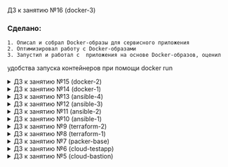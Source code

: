 
ДЗ к занятию №16 (docker-3)

### Сделано:

	1. Описал и собрал Docker-образы для сервисного приложения
	2. Оптимизировал работу с Docker-образами
	3. Запустил и работал с  приложения на основе Docker-образов, оценил
удобства запуска контейнеров при помощи docker run

<details>
<summary>ДЗ к занятию №15 (docker-2)</summary>

### Сделано:

	1. Создал docker host
	2. Создал своего образа
	3. Поработал с Docker Hub
</details>

<details>
<summary>ДЗ к занятию №14 (docker-1)</summary>

### Сделано:

	1. Установил Docker
	2. Запустил контейнер hello-world 
	3. Работа с образами Docker 
</details>

<details>
<summary>ДЗ к занятию №13 (ansible-4)</summary>

### Сделано:

	1. Выполнил локальную разработку при помощи Vagrant, доработка ролей для провижининга в Vagrant
	2. Произвёл тестирование ролей при помощи Molecule и Testinfra
	3. Сделал переключение сбора образов пакером на использование ролей
</details>


<details>
<summary>ДЗ к занятию №12 (ansible-3)</summary>

### Сделано:

	1. Перенес созданные плейбуки в раздельные роли
	2. Описал два окружения
	3. Использовал коммьюнити роль nginx
	4. Использовал Ansible Vault для наших окружений
</details>

<details>
<summary>ДЗ к занятию №11 (ansible-2)</summary>

### Сделано:

	1. Создал плейбук с одним сценарием для деплоя приложения
	2. Создал плейбук с несколькими сценариями для деплоя приложения
	3. Создал три плейбука для настройки сервера прилодений, базы данных и деплоя кода
	4. Изменил провижиниг в packer на ansible
</details>


<details>
<summary>ДЗ к занятию №10 (ansible-1)</summary>

### Сделано:

	1. Установил Ansible
	2. Познакомился с базовыми функциями и инвентори
	3. Опробовал различные модули на подготовленной в прошлых ДЗ инфраструктуре
	4. Написал простой плейбук
	
	Если в выводе команд ansible или ansible-playbook есть:
	changed=1
	
	то на сервере произошли изменения
</details>
	

<details>
<summary>ДЗ к занятию №9 (terraform-2)</summary>

### Сделано:

	1. Импортировал существующее правило файервола в файл состояния терраформ (terraform import)
	2. Проверил взаимосвязи ресурсов на примере создания ресурса IP-адреса
	3. Средствами packer создал два новых шаблона для app и db
	4. Создал модули для app, db и vpc
	5. Проверил работу параметризации модулей (на примере файервола)
	6. Создал две директории с конфигурационными файлами для stage и prod
	7. Создал хранилище с помощью модуля storage-bucket из реестра модулей
</details>

<details>
<summary>ДЗ к занятию №8 (terraform-1)</summary>

### Сделано:

	1. Определил input переменную для приватного ключа - private_key_path
	2. Определил input переменную для задания зоны - zone
	3. Отформатировал командой terraform fmt
	4. Сделал рядом файл terraform.tfvars.example
	
</details>
	
<details>
<summary>ДЗ к занятию №7 (packer-base)</summary>

### Сделано:
 
	1. Установил packer
	2. Подготовил образ reddit-base
	3. Создал ubuntu16.json
	4. Создал и добавил переменные в файл variables.json
	5. Скрыл в .gitignore файл variables.json

</details>
<details>
<summary>ДЗ к занятию №6 (cloud-testapp)</summary>

### Данные для подключения:
testapp_IP = 35.240.16.90
testapp_port = 9292
### Создание ВМ с автозапуском скрипта
gcloud compute instances create reddit-app --boot-disk-size=10GB \
--image-family ubuntu-1604-lts --image-project=ubuntu-os-cloud \
--machine-type=g1-small --tags puma-server --restart-on-failure \
--metadata-from-file startup-script=dchirkov_infra/startup_script.sh \
--zone europe-west1-b
### Создание правила файервола посредством команды gcloud
gcloud compute firewall-rules create default-puma-server --allow=tcp:9292 --target-tags puma-server
</details>

<details>

<summary>ДЗ к занятию №5 (cloud-bastion)</summary>

### SSH-подключение к someinternalhost в одну команду
Подключиться к VM someinternalhost 10.132.0.5 через VM bastion 130.211.109.49 :

ssh -J appuser@130.211.109.49 appuser@10.132.0.5

### SSH-подключение к someinternalhost через alias
Подключение через alias - создаём config-файл пользователя на локальной машине

$ cat .ssh/config
Host bastion
HostName 130.211.109.49
User appuser
Host someinternalhost
HostName 10.132.0.5
ProxyJump bastion
User appuser

### Подключение по VPN
Данные для подключения:

bastion_IP = 130.211.109.49
someinternalhost_IP = 10.132.0.5

</details>

